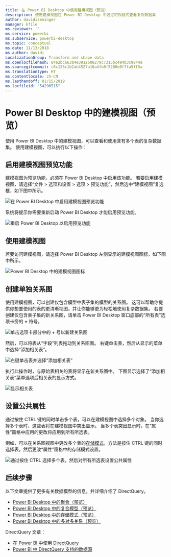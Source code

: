 ```yaml
---
title: 在 Power BI Desktop 中使用建模视图（预览）
description: 使用建模视图在 Power BI Desktop 中通过可视格式查看复杂数据集
author: davidiseminger
manager: kfile
ms.reviewer: ''
ms.service: powerbi
ms.subservice: powerbi-desktop
ms.topic: conceptual
ms.date: 11/13/2018
ms.author: davidi
LocalizationGroup: Transform and shape data
ms.openlocfilehash: 84e2bc663a4e3912608279c7315bc494b3c9844a
ms.sourcegitcommit: c8c126c1b2ab4527a16a4fb8f5208e0f7fa5ff5a
ms.translationtype: HT
ms.contentlocale: zh-CN
ms.lasthandoff: 01/15/2019
ms.locfileid: "54296515"
---
```

# <a name="modeling-view-in-power-bi-desktop-preview"></a>Power BI Desktop 中的建模视图（预览）

使用 Power BI Desktop 中的建模视图，可以查看和使用含有多个表的复杂数据集。 使用建模视图，可以执行以下操作：


## <a name="enabling-the-modeling-view-preview-feature"></a>启用建模视图预览功能

建模视图为预览功能，必须在 Power BI Desktop 中启用该功能。 若要启用建模视图，请选择“文件 > 选项和设置 > 选项 > 预览功能”，然后选中“建模视图”复选框，如下图中所示。

![在 Power BI Desktop 中启用建模视图预览功能](media/desktop-modeling-view/modeling-view_01.png)

系统将提示你需要重新启动 Power BI Desktop 才能启用预览功能。 

![重启 Power BI Desktop 以启用预览功能](media/desktop-modeling-view/modeling-view_01b.png)

## <a name="using-modeling-view"></a>使用建模视图

若要访问建模视图，请选择 Power BI Desktop 左侧显示的建模视图图标，如下图中所示。

![Power BI Desktop 中的建模视图图标](media/desktop-modeling-view/modeling-view_02.png)

## <a name="creating-separate-diagrams"></a>创建单独关系图

使用建模视图，可以创建仅包含模型中表子集的模型的关系图。 这可以帮助你提供你想要使用的表的更清晰视图，并让你能够更为轻松地使用复杂数据集。 若要创建仅包含表子集的新关系图，请单击 Power BI Desktop 窗口底部的“所有表”选项卡旁的 **+** 符号。

![单击选项卡部分中的 + 号以新建关系图](media/desktop-modeling-view/modeling-view_03.png)

然后，可以将表从“字段”列表拖动到关系图面。 右键单击表，然后从显示的菜单中选择“添加相关表”。

![右键单击表并选择“添加相关表”](media/desktop-modeling-view/modeling-view_04.png)

执行此操作时，与原始表相关的表将显示在新关系图中。 下图显示选择了“添加相关表”菜单选项后相关表的显示方式。

![显示相关表](media/desktop-modeling-view/modeling-view_05.png)

## <a name="setting-common-properties"></a>设置公共属性

通过按住 CTRL 键的同时单击多个表，可以在建模视图中选择多个对象。 当你选择多个表时，这些表将在建模视图中突出显示。 当多个表突出显示时，在“属性”窗格中应用的更改将应用到所有所选表。

例如，可以在关系图视图中更改多个表的[存储模式](desktop-storage-mode.md)，方法是按住 CTRL 键的同时选择表，然后更改“属性”窗格中的存储模式设置。

![通过按住 CTRL 选择多个表，然后对所有所选表设置公共属性](media/desktop-modeling-view/modeling-view_06.png)


## <a name="next-steps"></a>后续步骤

以下文章提供了更多有关数据模型的信息，并详细介绍了 DirectQuery。

* [Power BI Desktop 中的聚合（预览）](desktop-aggregations.md)
* [Power BI Desktop 中的复合模型（预览）](desktop-composite-models.md)
* [Power BI Desktop 中的存储模式（预览）](desktop-storage-mode.md)
* [Power BI Desktop 中的多对多关系（预览）](desktop-many-to-many-relationships.md)


DirectQuery 文章：

* [在 Power BI 中使用 DirectQuery](desktop-directquery-about.md)
* [Power BI 中 DirectQuery 支持的数据源](desktop-directquery-data-sources.md)
